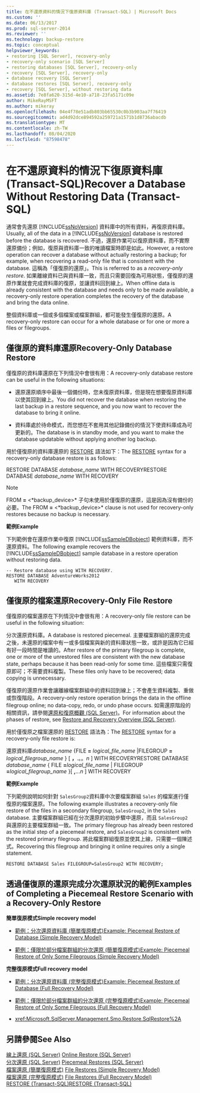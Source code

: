 ```yaml
---
title: 在不還原資料的情況下復原資料庫 (Transact-SQL) | Microsoft Docs
ms.custom: ''
ms.date: 06/13/2017
ms.prod: sql-server-2014
ms.reviewer: ''
ms.technology: backup-restore
ms.topic: conceptual
helpviewer_keywords:
- restoring [SQL Server], recovery-only
- recovery-only scenario [SQL Server]
- restoring databases [SQL Server], recovery-only
- recovery [SQL Server], recovery-only
- database recovery [SQL Server]
- database restores [SQL Server], recovery-only
- recovery [SQL Server], without restoring data
ms.assetid: 7e8fa620-315d-4e10-a718-23fa5171c09e
author: MikeRayMSFT
ms.author: mikeray
ms.openlocfilehash: 04e4f78e51adb803bb65530c0b3b903aa7f76419
ms.sourcegitcommit: ad4d92dce894592a259721a1571b1d8736abacdb
ms.translationtype: MT
ms.contentlocale: zh-TW
ms.lasthandoff: 08/04/2020
ms.locfileid: "87598478"
---
```

# <a name="recover-a-database-without-restoring-data-transact-sql"></a><span data-ttu-id="d3fbd-102">在不還原資料的情況下復原資料庫 (Transact-SQL)</span><span class="sxs-lookup"><span data-stu-id="d3fbd-102">Recover a Database Without Restoring Data (Transact-SQL)</span></span>
  <span data-ttu-id="d3fbd-103">通常會先還原 [!INCLUDE[ssNoVersion](../../includes/ssnoversion-md.md)] 資料庫中的所有資料，再復原資料庫。</span><span class="sxs-lookup"><span data-stu-id="d3fbd-103">Usually, all of the data in a [!INCLUDE[ssNoVersion](../../includes/ssnoversion-md.md)] database is restored before the database is recovered.</span></span> <span data-ttu-id="d3fbd-104">不過，還原作業可以復原資料庫，而不實際還原備份；例如，復原與資料庫一致的唯讀檔案時即是如此。</span><span class="sxs-lookup"><span data-stu-id="d3fbd-104">However, a restore operation can recover a database without actually restoring a backup; for example, when recovering a read-only file that is consistent with the database.</span></span> <span data-ttu-id="d3fbd-105">這稱為「僅復原的還原」。</span><span class="sxs-lookup"><span data-stu-id="d3fbd-105">This is referred to as a *recovery-only restore*.</span></span> <span data-ttu-id="d3fbd-106">如果離線資料已與資料庫一致，而且只需要回復為可用狀態，僅復原的還原作業就會完成資料庫的復原，並讓資料回到線上。</span><span class="sxs-lookup"><span data-stu-id="d3fbd-106">When offline data is already consistent with the database and needs only to be made available, a recovery-only restore operation completes the recovery of the database and bring the data online.</span></span>  
  
 <span data-ttu-id="d3fbd-107">整個資料庫或一個或多個檔案或檔案群組，都可能發生僅復原的還原。</span><span class="sxs-lookup"><span data-stu-id="d3fbd-107">A recovery-only restore can occur for a whole database or for one or more a files or filegroups.</span></span>  
  
## <a name="recovery-only-database-restore"></a><span data-ttu-id="d3fbd-108">僅復原的資料庫還原</span><span class="sxs-lookup"><span data-stu-id="d3fbd-108">Recovery-Only Database Restore</span></span>  
 <span data-ttu-id="d3fbd-109">僅復原的資料庫還原在下列情況中會很有用：</span><span class="sxs-lookup"><span data-stu-id="d3fbd-109">A recovery-only database restore can be useful in the following situations:</span></span>  
  
-   <span data-ttu-id="d3fbd-110">還原還原順序中最後一個備份時，您未復原資料庫，但是現在想要復原資料庫以使其回到線上。</span><span class="sxs-lookup"><span data-stu-id="d3fbd-110">You did not recover the database when restoring the last backup in a restore sequence, and you now want to recover the database to bring it online.</span></span>  
  
-   <span data-ttu-id="d3fbd-111">資料庫處於待命模式，而您想在不套用其他記錄備份的情況下使資料庫成為可更新的。</span><span class="sxs-lookup"><span data-stu-id="d3fbd-111">The database is in standby mode, and you want to make the database updatable without applying another log backup.</span></span>  
  
 <span data-ttu-id="d3fbd-112">用於僅復原的資料庫還原的 [RESTORE](/sql/t-sql/statements/restore-statements-transact-sql) 語法如下：</span><span class="sxs-lookup"><span data-stu-id="d3fbd-112">The [RESTORE](/sql/t-sql/statements/restore-statements-transact-sql) syntax for a recovery-only database restore is as follows:</span></span>  
  
 <span data-ttu-id="d3fbd-113">RESTORE DATABASE *database_name* WITH RECOVERY</span><span class="sxs-lookup"><span data-stu-id="d3fbd-113">RESTORE DATABASE *database_name* WITH RECOVERY</span></span>  
  
> [!NOTE]  
>  <span data-ttu-id="d3fbd-114">FROM **=** \<*backup_device>\* 子句未使用於僅復原的還原，這是因為沒有備份的必要。</span><span class="sxs-lookup"><span data-stu-id="d3fbd-114">The FROM **=** \<*backup_device>\* clause is not used for recovery-only restores because no backup is necessary.</span></span>  
  
 <span data-ttu-id="d3fbd-115">**範例**</span><span class="sxs-lookup"><span data-stu-id="d3fbd-115">**Example**</span></span>  
  
 <span data-ttu-id="d3fbd-116">下列範例會在還原作業中復原 [!INCLUDE[ssSampleDBobject](../../includes/sssampledbobject-md.md)] 範例資料庫，而不還原資料。</span><span class="sxs-lookup"><span data-stu-id="d3fbd-116">The following example recovers the [!INCLUDE[ssSampleDBobject](../../includes/sssampledbobject-md.md)] sample database in a restore operation without restoring data.</span></span>  
  
```  
-- Restore database using WITH RECOVERY.  
RESTORE DATABASE AdventureWorks2012  
   WITH RECOVERY  
```  
  
## <a name="recovery-only-file-restore"></a><span data-ttu-id="d3fbd-117">僅復原的檔案還原</span><span class="sxs-lookup"><span data-stu-id="d3fbd-117">Recovery-Only File Restore</span></span>  
 <span data-ttu-id="d3fbd-118">僅復原的檔案還原在下列情況中會很有用：</span><span class="sxs-lookup"><span data-stu-id="d3fbd-118">A recovery-only file restore can be useful in the following situation:</span></span>  
  
 <span data-ttu-id="d3fbd-119">分次還原資料庫。</span><span class="sxs-lookup"><span data-stu-id="d3fbd-119">A database is restored piecemeal.</span></span> <span data-ttu-id="d3fbd-120">主要檔案群組的還原完成之後，未還原的檔案中有一或多個檔案與新的資料庫狀態一致，或許是因為它已經有好一段時間是唯讀的。</span><span class="sxs-lookup"><span data-stu-id="d3fbd-120">After restore of the primary filegroup is complete, one or more of the unrestored files are consistent with the new database state, perhaps because it has been read-only for some time.</span></span> <span data-ttu-id="d3fbd-121">這些檔案只需復原即可；不需要資料複製。</span><span class="sxs-lookup"><span data-stu-id="d3fbd-121">These files only have to be recovered; data copying is unnecessary.</span></span>  
  
 <span data-ttu-id="d3fbd-122">僅復原的還原作業會讓離線檔案群組中的資料回到線上；不會產生資料複製、重做或恢復階段。</span><span class="sxs-lookup"><span data-stu-id="d3fbd-122">A recovery-only restore operation brings the data in the offline filegroup online; no data-copy, redo, or undo phase occurs.</span></span> <span data-ttu-id="d3fbd-123">如需還原階段的相關資訊，請參閱[還原和復原概觀 &#40;SQL Server&#41;](restore-and-recovery-overview-sql-server.md)。</span><span class="sxs-lookup"><span data-stu-id="d3fbd-123">For information about the phases of restore, see [Restore and Recovery Overview &#40;SQL Server&#41;](restore-and-recovery-overview-sql-server.md).</span></span>  
  
 <span data-ttu-id="d3fbd-124">用於僅復原之檔案還原的 [RESTORE](/sql/t-sql/statements/restore-statements-transact-sql) 語法為：</span><span class="sxs-lookup"><span data-stu-id="d3fbd-124">The [RESTORE](/sql/t-sql/statements/restore-statements-transact-sql) syntax for a recovery-only file restore is:</span></span>  
  
 <span data-ttu-id="d3fbd-125">還原資料庫*database_name* {FILE **=** _logical_file_name_ |FILEGROUP **=** _logical_filegroup_name_ } [ **，**.。。*n* ] WITH RECOVERY</span><span class="sxs-lookup"><span data-stu-id="d3fbd-125">RESTORE DATABASE *database_name* { FILE **=**_logical_file_name_ | FILEGROUP **=**_logical_filegroup_name_ }[ **,**...*n* ] WITH RECOVERY</span></span>  
  
 <span data-ttu-id="d3fbd-126">**範例**</span><span class="sxs-lookup"><span data-stu-id="d3fbd-126">**Example**</span></span>  
  
 <span data-ttu-id="d3fbd-127">下列範例說明如何針對 `SalesGroup2`資料庫中次要檔案群組 `Sales` 的檔案進行僅復原的檔案還原。</span><span class="sxs-lookup"><span data-stu-id="d3fbd-127">The following example illustrates a recovery-only file restore of the files in a secondary filegroup, `SalesGroup2`, in the `Sales` database.</span></span> <span data-ttu-id="d3fbd-128">主要檔案群組已經在分次還原的初始步驟中還原，而且 `SalesGroup2` 與還原的主要檔案群組一致。</span><span class="sxs-lookup"><span data-stu-id="d3fbd-128">The primary filegroup has already been restored as the initial step of a piecemeal restore, and `SalesGroup2` is consistent with the restored primary filegroup.</span></span> <span data-ttu-id="d3fbd-129">將此檔案群組復原並使其上線，只需要一個陳述式。</span><span class="sxs-lookup"><span data-stu-id="d3fbd-129">Recovering this filegroup and bringing it online requires only a single statement.</span></span>  
  
```  
RESTORE DATABASE Sales FILEGROUP=SalesGroup2 WITH RECOVERY;  
```  
  
## <a name="examples-of-completing-a-piecemeal-restore-scenario-with-a-recovery-only-restore"></a><span data-ttu-id="d3fbd-130">透過僅復原的還原完成分次還原狀況的範例</span><span class="sxs-lookup"><span data-stu-id="d3fbd-130">Examples of Completing a Piecemeal Restore Scenario with a Recovery-Only Restore</span></span>  
 <span data-ttu-id="d3fbd-131">**簡單復原模式**</span><span class="sxs-lookup"><span data-stu-id="d3fbd-131">**Simple recovery model**</span></span>  
  
-   [<span data-ttu-id="d3fbd-132">範例：分次還原資料庫 &#40;簡單復原模式&#41;</span><span class="sxs-lookup"><span data-stu-id="d3fbd-132">Example: Piecemeal Restore of Database &#40;Simple Recovery Model&#41;</span></span>](example-piecemeal-restore-of-database-simple-recovery-model.md)  
  
-   [<span data-ttu-id="d3fbd-133">範例：僅限於部分檔案群組的分次還原 &#40;簡單復原模式&#41;</span><span class="sxs-lookup"><span data-stu-id="d3fbd-133">Example: Piecemeal Restore of Only Some Filegroups &#40;Simple Recovery Model&#41;</span></span>](example-piecemeal-restore-of-only-some-filegroups-simple-recovery-model.md)  
  
 <span data-ttu-id="d3fbd-134">**完整復原模式**</span><span class="sxs-lookup"><span data-stu-id="d3fbd-134">**Full recovery model**</span></span>  
  
-   [<span data-ttu-id="d3fbd-135">範例：分次還原資料庫 &#40;完整復原模式&#41;</span><span class="sxs-lookup"><span data-stu-id="d3fbd-135">Example: Piecemeal Restore of Database &#40;Full Recovery Model&#41;</span></span>](example-piecemeal-restore-of-database-full-recovery-model.md)  
  
-   [<span data-ttu-id="d3fbd-136">範例：僅限於部分檔案群組的分次還原 &#40;完整復原模式&#41;</span><span class="sxs-lookup"><span data-stu-id="d3fbd-136">Example: Piecemeal Restore of Only Some Filegroups &#40;Full Recovery Model&#41;</span></span>](example-piecemeal-restore-of-only-some-filegroups-full-recovery-model.md)  
  
-   <xref:Microsoft.SqlServer.Management.Smo.Restore.SqlRestore%2A>  
  
## <a name="see-also"></a><span data-ttu-id="d3fbd-137">另請參閱</span><span class="sxs-lookup"><span data-stu-id="d3fbd-137">See Also</span></span>  
 <span data-ttu-id="d3fbd-138">[線上還原 &#40;SQL Server&#41;](online-restore-sql-server.md) </span><span class="sxs-lookup"><span data-stu-id="d3fbd-138">[Online Restore &#40;SQL Server&#41;](online-restore-sql-server.md) </span></span>  
 <span data-ttu-id="d3fbd-139">[分次還原 &#40;SQL Server&#41;](piecemeal-restores-sql-server.md) </span><span class="sxs-lookup"><span data-stu-id="d3fbd-139">[Piecemeal Restores &#40;SQL Server&#41;](piecemeal-restores-sql-server.md) </span></span>  
 <span data-ttu-id="d3fbd-140">[檔案還原 &#40;簡單復原模式&#41;](file-restores-simple-recovery-model.md) </span><span class="sxs-lookup"><span data-stu-id="d3fbd-140">[File Restores &#40;Simple Recovery Model&#41;](file-restores-simple-recovery-model.md) </span></span>  
 <span data-ttu-id="d3fbd-141">[檔案還原 &#40;完整復原模式&#41;](file-restores-full-recovery-model.md) </span><span class="sxs-lookup"><span data-stu-id="d3fbd-141">[File Restores &#40;Full Recovery Model&#41;](file-restores-full-recovery-model.md) </span></span>  
 [<span data-ttu-id="d3fbd-142">RESTORE &#40;Transact-SQL&#41;</span><span class="sxs-lookup"><span data-stu-id="d3fbd-142">RESTORE &#40;Transact-SQL&#41;</span></span>](/sql/t-sql/statements/restore-statements-transact-sql)  
  
  
